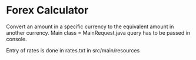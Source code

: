 # Forex Calculator
Convert an amount in a specific currency to the equivalent amount in another currency.
Main class = MainRequest.java
query has to be passed in console.

Entry of rates is done in rates.txt in src/main/resources
